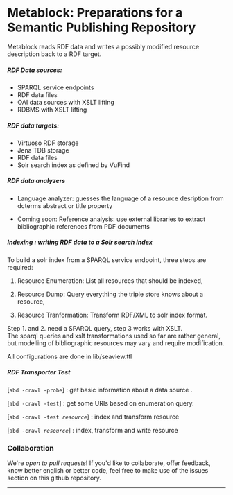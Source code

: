 

  Metablock: Preparations for a Semantic Publishing Repository 
================================================================

  Metablock reads RDF data and writes a possibly modified resource
  description back to a RDF target.

##### RDF Data sources:
  
  - SPARQL service endpoints
  - RDF data files 
  - OAI data sources with XSLT lifting
  - RDBMS with XSLT lifting

##### RDF data targets:

  - Virtuoso RDF storage
  - Jena TDB storage
  - RDF data files 
  - Solr search index as defined by VuFind 

##### RDF data analyzers

  - Language analyzer: guesses the language of a resource desription
    from dcterms abstract or title property

  - Coming soon: Reference analysis: use external libraries to extract 
    bibliographic references from PDF documents

##### Indexing : writing RDF data to a Solr search index

  To build a solr index from a SPARQL service endpoint,
  three steps are required:

  1. Resource Enumeration: List all resources that should be indexed,

  2. Resource Dump: Query everything the triple store knows about a resource,

  3. Resource Tranformation: Transform RDF/XML to solr index format.


Step 1. and 2. need a SPARQL query, step 3 works with XSLT. <br/>
  The sparql queries and xslt transformations used so far are rather general, 
  but modelling of bibliographic resources may vary and require modification.  


  All configurations are done in lib/seaview.ttl

##### RDF Transporter Test

  [<code>abd -crawl -probe</code>] : get basic information about a data source .

  [<code>abd -crawl -test</code>] : get some URIs based on enumeration query.

  [<code>abd -crawl -test *resource*</code>] : index and transform resource

  [<code>abd -crawl *resource*</code>] : index, transform and write resource

### Collaboration

  We're *open to pull requests*! If you'd like to collaborate, offer feedback, 
  know better english or better code, feel free to make use of the issues 
  section on this github repository.

____________________________________________________________________________
